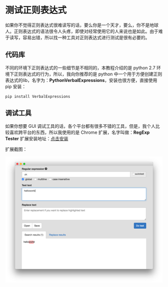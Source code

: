 # 测试正则表达式

如果你不觉得正则表达式很难读写的话，要么你是一个天才，要么，你不是地球人。正则表达式的语法很令人头疼，即使对经常使用它的人来说也是如此。由于难于读写，容易出错，所以找一种工具对正则表达式进行测试是很有必要的。

## 代码库

不同的环境下正则表达式的一些细节是不相同的，本教程介绍的是 python 2.7 环境下正则表达式的行为，所以，我向你推荐的是 python 中一个用于方便创建正则表达式的lib，名字为：**PythonVerbalExpressions**，安装也很方便，直接使用 pip 安装：

```
pip install VerbalExpressions
```

## 调试工具
如果你想要 GUI 调试工具的话，各个平台都有很多不错的工具，但是，我个人比较喜欢跨平台的东西，所以我使用的是 Chrome 扩展，名字叫做：**RegExp Tester**
扩展安装地址：[点击安装](https://chrome.google.com/webstore/detail/regexp-tester/fekbbmalpajhfifodaakkfeodkpigjbk)

扩展截图：

![](../images/regtester.png)

